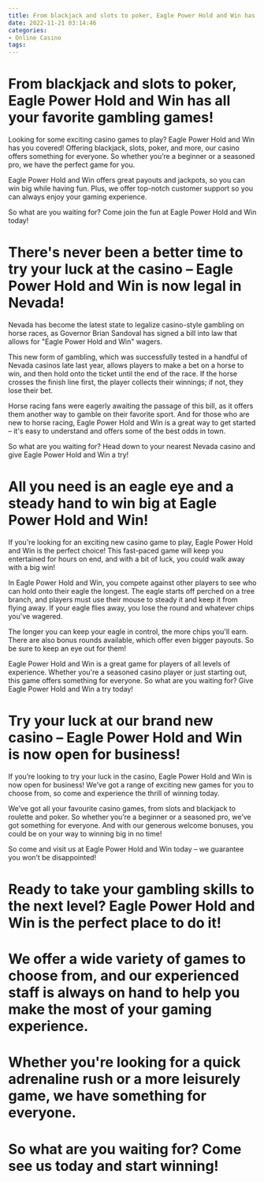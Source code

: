 ```yaml
---
title: From blackjack and slots to poker, Eagle Power Hold and Win has all your favorite gambling games!
date: 2022-11-21 03:14:46
categories:
- Online Casino
tags:
---
```



#  From blackjack and slots to poker, Eagle Power Hold and Win has all your favorite gambling games!

Looking for some exciting casino games to play? Eagle Power Hold and Win has you covered! Offering blackjack, slots, poker, and more, our casino offers something for everyone. So whether you’re a beginner or a seasoned pro, we have the perfect game for you.

Eagle Power Hold and Win offers great payouts and jackpots, so you can win big while having fun. Plus, we offer top-notch customer support so you can always enjoy your gaming experience.

So what are you waiting for? Come join the fun at Eagle Power Hold and Win today!

#  There's never been a better time to try your luck at the casino – Eagle Power Hold and Win is now legal in Nevada!

Nevada has become the latest state to legalize casino-style gambling on horse races, as Governor Brian Sandoval has signed a bill into law that allows for "Eagle Power Hold and Win" wagers.

This new form of gambling, which was successfully tested in a handful of Nevada casinos late last year, allows players to make a bet on a horse to win, and then hold onto the ticket until the end of the race. If the horse crosses the finish line first, the player collects their winnings; if not, they lose their bet.

Horse racing fans were eagerly awaiting the passage of this bill, as it offers them another way to gamble on their favorite sport. And for those who are new to horse racing, Eagle Power Hold and Win is a great way to get started – it's easy to understand and offers some of the best odds in town.

So what are you waiting for? Head down to your nearest Nevada casino and give Eagle Power Hold and Win a try!

#  All you need is an eagle eye and a steady hand to win big at Eagle Power Hold and Win!

If you're looking for an exciting new casino game to play, Eagle Power Hold and Win is the perfect choice! This fast-paced game will keep you entertained for hours on end, and with a bit of luck, you could walk away with a big win!

In Eagle Power Hold and Win, you compete against other players to see who can hold onto their eagle the longest. The eagle starts off perched on a tree branch, and players must use their mouse to steady it and keep it from flying away. If your eagle flies away, you lose the round and whatever chips you've wagered.

The longer you can keep your eagle in control, the more chips you'll earn. There are also bonus rounds available, which offer even bigger payouts. So be sure to keep an eye out for them!

Eagle Power Hold and Win is a great game for players of all levels of experience. Whether you're a seasoned casino player or just starting out, this game offers something for everyone. So what are you waiting for? Give Eagle Power Hold and Win a try today!

#  Try your luck at our brand new casino – Eagle Power Hold and Win is now open for business!

If you’re looking to try your luck in the casino, Eagle Power Hold and Win is now open for business! We’ve got a range of exciting new games for you to choose from, so come and experience the thrill of winning today.

We’ve got all your favourite casino games, from slots and blackjack to roulette and poker. So whether you’re a beginner or a seasoned pro, we’ve got something for everyone. And with our generous welcome bonuses, you could be on your way to winning big in no time!

So come and visit us at Eagle Power Hold and Win today – we guarantee you won’t be disappointed!

#  Ready to take your gambling skills to the next level? Eagle Power Hold and Win is the perfect place to do it!

# We offer a wide variety of games to choose from, and our experienced staff is always on hand to help you make the most of your gaming experience.

# Whether you're looking for a quick adrenaline rush or a more leisurely game, we have something for everyone.

# So what are you waiting for? Come see us today and start winning!